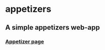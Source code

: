 # appetizers
## A simple appetizers web-app
### [Appetizer page](https://artanmerko.github.io/appetizers/)
